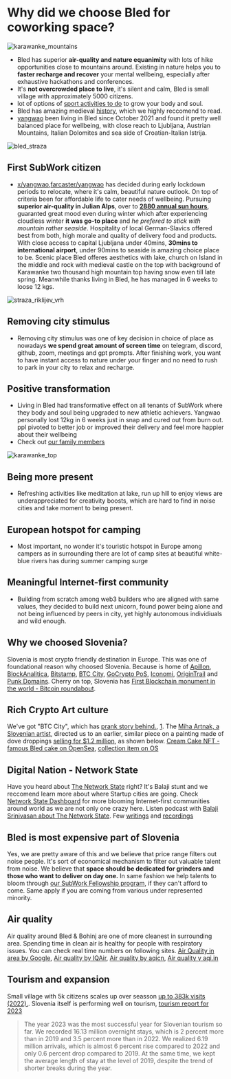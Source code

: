 # Why did we choose Bled for coworking space?

![karawanke_mountains](pics/karawanke_mountains.png)

- Bled has superior **air-quality and nature equanimity** with lots of hike opportunities close to mountains around. Existing in nature helps you to **faster recharge and recover** your mental wellbeing, especially after exhaustive hackathons and conferences.
- It's **not overcrowded place to live**, it's silent and calm, Bled is small village with approximately 5000 citizens.
- lot of options of [sport activities to do](./sports-activities-around-bled.md) to grow your body and soul.
- Bled has amazing medieval [history](https://en.wikipedia.org/wiki/Bled), which we highly reccomend to read.
- [yangwao](https://twitter.com/yangwao) been living in Bled since October 2021 and found it pretty well balanced place for wellbeing, with close reach to Ljubljana, Austrian Mountains, Italian Dolomites and sea side of Croatian-Italian Istrija.

![bled_straza](pics/bled_from_straza.png)

First SubWork citizen
---
- [x/yangwao](https://twitter.com/yangwao),[farcaster/yangwao](https://warpcast.com/yangwao) has decided during early lockdown periods to relocate, where it's calm, beautiful nature outlook. On top of criteria been for affordable life to cater needs of wellbeing. Pursuing **superior air-quality in Julian Alps**, over to **[2880 annual sun hours](https://weatherandclimate.co.uk/slovenia/lake-bled-4044834/)**, guaranted great mood even during winter which after experiencing cloudless winter **it was go-to place** and _he prefered to stick with mountain rather seaside_. Hospitality of local German-Slavics offered best from both, high morale and quality of delivery food and products. With close access to capital Ljubljana under 40mins, **30mins to international airport**, under 90mins to seaside is amazing choice place to be. Scenic place Bled offeres aesthetics with lake, church on Island in the middle and rock with medieval castle on the top with background of Karawanke two thousand high mountain top having snow even till late spring. Meanwhile thanks living in Bled, he has managed in 6 weeks to loose 12 kgs.

![straza_riklijev_vrh](./pics/straza_riklijev_vrh.png)

Removing city stimulus
---
- Removing city stimulus was one of key decision in choice of place as nowadays **we spend great amount of screen time** on telegram, discord, github, zoom, meetings and gpt prompts. After finishing work, you want to have instant access to nature under your finger and no need to rush to park in your city to relax and recharge.

Positive transformation
---
- Living in Bled had transformative effect on all tenants of SubWork where they body and soul being upgraded to new athletic achievers. Yangwao personally lost 12kg in 6 weeks just in snap and cured out from burn out. ppl pivoted to better job or improved their delivery and feel more happier about their wellbeing
- Check out [our family members](./family-members-in-subwork) 

![karawanke_top](./pics/karawanke_top.png)

Being more present
---
- Refreshing activities like meditation at lake, run up hill to enjoy views are underappreciated for creativity boosts, which are hard to find in noise cities and take moment to being present.

European hotspot for camping
---
- Most important, no wonder it's touristic hotspot in Europe among campers as in surrounding there are lot of camp sites at beautiful white-blue rivers has during summer camping surge

Meaningful Internet-first community
---
- Building from scratch among web3 builders who are aligned with same values, they decided to build next unicorn, found power being alone and not being influenced by peers in city, yet highly autonomous individiuals and wild enough.

Why we choosed Slovenia?
---
Slovenia is most crypto friendly destination in Europe. This was one of foundational reason why choosed Slovenia. Because is home of [Apillon](https://apillon.io/), [BlockAnalitica](https://blockanalitica.com/), [Bitstamp](https://www.bitstamp.net/), [BTC City](https://www.btc.si/btc-city/), [GoCrypto PoS](https://gocrypto.com/), [Iconomi](https://www.iconomi.com/), [OriginTrail](https://origintrail.io/) and [Punk Domains](https://punk.domains/). Cherry on top, Slovenia has [First Blockchain monument in the world - Bitcoin roundabout](https://goo.gl/maps/y2p4jfZPc8vr6Deq6).

Rich Crypto Art culture
---
We've got "BTC City", which has [prank story behind.](https://www.total-slovenia-news.com/lifestyle/704-fake-guardian-page-promotes-ljubljana-s-btc-city-as-bitcoin-city), [1](http://artur.zekcrew.com/projects/fake-good-news-s01e02/).
The [Miha Artnak, a Slovenian artist](https://docs.google.com/document/d/1vJw2Uhh4Qugvt0ww_UMp3mLEAjIte-bwdVyVCOPMQLY/edit), directed us to an earlier, similar piece on a painting made of dove droppings [selling for $1.2 million](http://www.theguadrain.com/artanddesign/2017/nov/12/new-era-in-art), as shown below.
[Cream Cake NFT - famous Bled cake on OpenSea](https://opensea.io/collection/creamcake), [collection item on OS](https://opensea.io/assets/ethereum/0x495f947276749ce646f68ac8c248420045cb7b5e/109023187301112081302016179240783394102275718188979229365375990574180986782695)


Digital Nation - Network State 
---
Have you heard about [The Network State](https://thenetworkstate.com/) right? It's Balaji stunt and we reccomend learn more about where Startup cities are going. Check [Network State Dashboard](https://thenetworkstate.com/dashboard) for more blooming Internet-first communities around world as we are not only one crazy here. Listen podcast with [Balaji Srinivasan about The Network State](https://www.youtube.com/watch?v=8rWIsc34N9Y). Few [writings](https://www.protocol.com/policy/srinivasan-network-state) and [recordings](https://foresight.org/summary/balaji-s-srinivasan-the-network-state/)

Bled is most expensive part of Slovenia
---
Yes, we are pretty aware of this and we believe that price range filters out noise people. It's sort of economical mechanism to filter out valuable talent from noise. We believe that **space should be dedicated for grinders and those who want to deliver on day one.** In same fashion we help talents to bloom through [our SubWork Fellowship program](./subwork-fellowship.md), if they can't afford to come. Same apply if you are coming from various under represented minority.

Air quality
---
Air quality around Bled & Bohinj are one of more cleanest in surrounding area. Spending time in clean air is healthy for people with respiratory issues. You can check real time numbers on following sites.
[Air Quality in area by Google](https://support.google.com/maps/answer/11270845), [Air quality by IQAir](https://www.iqair.com/gb/slovenia), [Air quality by aqicn](https://aqicn.org/map/slovenia/), [Air quality y aqi.in](https://www.aqi.in/dashboard/slovenia)

Tourism and expansion
---
Small village with 5k citizens scales up over seasson [up to 383k visits (2022).](https://www.bled.si/en/information/business-pages/statistics/). Slovenia itself is performing well on tourism, [tourism report for 2023](https://www.slovenia.info/en/business/research-and-analysis/tourism-in-numbers)

> The year 2023 was the most successful year for Slovenian tourism so far. We recorded 16.13 million overnight stays, which is 2 percent more than in 2019 and 3.5 percent more than in 2022. We realized 6.19 million arrivals, which is almost 6 percent rise compared to 2022 and only 0.6 percent drop compared to 2019. At the same time, we kept the average length of stay at the level of 2019, despite the trend of shorter breaks during the year.